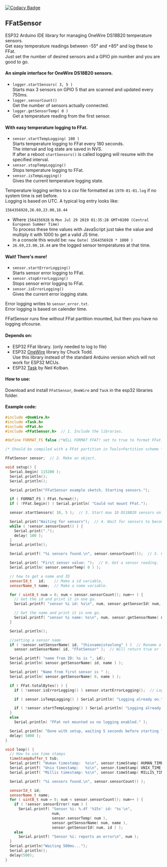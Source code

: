[![Codacy Badge](https://api.codacy.com/project/badge/Grade/c452fe07342548edad149c309ca34e9a)](https://www.codacy.com/manual/CelliesProjects/FFatSensor?utm_source=github.com&amp;utm_medium=referral&amp;utm_content=CelliesProjects/FFatSensor&amp;utm_campaign=Badge_Grade)

## FFatSensor
ESP32 Arduino IDE library for managing OneWire DS18B20 temperature sensors.
<br>Get easy temperature readings between -55° and +85° and log these to FFat.
<br>Just set the number of desired sensors and a GPIO pin number and you are good to go.

#### An simple interface for OneWire DS18B20 sensors.
- `logger.startSensors( 3, 5 )`
<br>Starts max 3 sensors on GPIO 5 that are scanned and updated every 750ms.
- `logger.sensorCount()`
<br>Get the number of sensors actually connected.
- `logger.getSensorTemp( 0 )`
<br>Get a temperature reading from the first sensor.

#### With easy temperature logging to FFat.
- `sensor.startTempLogging( 180 )`
<br>Starts temperature logging to FFat every 180 seconds.
<br>The interval and log state are saved in NVS. 
<br>If after a reboot `startSensors()` is called logging will resume with the specified interval. 
- `sensor.stopTempLogging()`
<br>Stops temperature logging to FFat. 
- `sensor.isTempLogging()`
<br>Gives the current temperature logging state.

Temperature logging writes to a csv file formatted as `1970-01-01.log` if no system time is set before.
<br>Logging is based on UTC. A typical log entry looks like:
````bash
1564356928,26.69,23.00,18.44
````
- Where `1564356928` is `Mon Jul 29 2019 01:35:28 GMT+0200 (Central European Summer Time)`
<br>To process these time values with JavaScript just take the value and multiply it with 1000 to get a valid JS time.
<br>In a console this would be: `new Date( 1564356928 * 1000 )`
- `26.69,23.00,18.44` are the logged sensor temperatures at that time.
#### Wait! There's more!
- `sensor.startErrorLogging()`
<br>Starts sensor error logging to FFat.
- `sensor.stopErrorLogging()`
<br>Stops sensor error logging to FFat.
- `sensor.isErrorLogging()`
<br>Gives the current error logging state.

Error logging writes to `sensor_error.txt`.
<br>Error logging is based on calender time.

FFatSensor runs fine without FFat partition mounted, but then you have no logging ofcourse.

#### Depends on:
- ESP32 FFat library. (only needed to log to file)
- ESP32 [OneWire](https://github.com/stickbreaker/OneWire) library by Chuck Todd.
<br>Use this library instead of the standard Arduino version which will not work for ESP32 MCUs.
- ESP32 [Task](https://github.com/CelliesProjects/Task) by Neil Kolban.

#### How to use:
Download and install `FFatSensor`, `OneWire` and `Task` in the esp32 libraries folder.

#### Example code:
````c++
#include <OneWire.h>
#include <Task.h>
#include <FFat.h>
#include <FFatSensor.h>  // 1. Include the libraries.

#define FORMAT_FS false /*WILL FORMAT FFAT! set to true to format FFat.*/

/* Should be compiled with a FFat partition in Tools>Partition scheme */

FFatSensor sensor;  // 2. Make an object.

void setup() {
  Serial.begin( 115200 );
  Serial.println();
  Serial.println();

  Serial.println("FFatSensor example sketch. Starting sensors.");

  if ( FORMAT_FS ) FFat.format();
  if ( !FFat.begin() ) Serial.println( "Could not mount FFat.");

  sensor.startSensors( 10, 5 );  // 3. Start max 10 DS18B20 sensors on GPIO 5.

  Serial.print("Waiting for sensors");  // 4. Wait for sensors to become available.
  while ( !sensor.sensorCount() ) {
    Serial.print(".");
    delay( 100 );
  }
  Serial.println();

  Serial.printf( "%i sensors found.\n", sensor.sensorCount());  // 5. Check how many sensors are found.

  Serial.print( "First sensor value: ");  // 6. Get a sensor reading.
  Serial.println( sensor.sensorTemp( 0 ) );

  // how to get a name and ID
  sensorId_t   id;    // Make a id variable.
  sensorName_t name;  // Make a name variable.

  for ( uint8_t num = 0; num < sensor.sensorCount(); num++ ) {
    // Get the id and print it in one go.
    Serial.printf( "sensor %i id: %s\n", num, sensor.getSensorId( num, id ) );

    // Get the name and print it in one go.
    Serial.printf( "sensor %i name: %s\n", num, sensor.getSensorName( num, name ) );
  }

  Serial.println();

  //setting a sensor name
  if ( !sensor.setSensorName( id, "thisnameistoolong" ) )  // Rename a sensor. The new name will be stored in NVS and be available after a reboot.
    sensor.setSensorName( id, "FFatSensor" );  // Will return true or false depending on the result of the operation.

  Serial.printf( "name from ID: %s is ", id);
  Serial.println( sensor.getSensorName( id, name ) );

  Serial.print( "Name from first sensor is " );
  Serial.println( sensor.getSensorName( 0, name ) );

  if ( FFat.totalBytes() ) {
    if ( !sensor.isErrorLogging() ) sensor.startErrorLogging();  // Log sensor errors to FFat.

    if ( sensor.isTempLogging() ) Serial.println( "Logging already on." );  // You can check the current log state.

    if ( !sensor.startTempLogging() ) Serial.println( "Logging already on. (again)" );  // If FFat is mounted sensor values will be logged every 180 seconds.
  }
  else
    Serial.println( "FFat not mounted so no logging enabled." );

  Serial.println( "Done with setup, waiting 5 seconds before starting loop..." );
  delay( 5000 );
}

void loop() {
  // How to use time stamps
  timeStampBuffer_t tsb;
  Serial.printf( "Human timestamp:  %s\n", sensor.timeStamp( HUMAN_TIME, tsb ) );
  Serial.printf( "Unix timestamp:   %s\n", sensor.timeStamp( UNIX_TIME, tsb ) );
  Serial.printf( "Millis timestamp: %s\n", sensor.timeStamp( MILLIS_TIME, tsb ) );

  Serial.printf( "%i sensors found.\n", sensor.sensorCount() );

  sensorId_t id;
  sensorName_t name;
  for ( uint8_t num = 0; num < sensor.sensorCount(); num++ ) {
    if ( !sensor.sensorError( num ) )
      Serial.printf( "Sensor %i: %.4f '%15s' id: '%s'\n",
                     num,
                     sensor.sensorTemp( num ),
                     sensor.getSensorName( num, name ),
                     sensor.getSensorId( num, id ) );
    else
      Serial.printf( "Sensor %i: reports an error\n", num );
  }
  Serial.println("Waiting 500ms...");
  Serial.println();
  delay(500);
}
````
